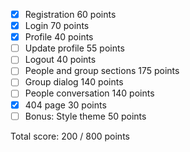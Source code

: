 - [x] Registration 60 points
- [x] Login 70 points
- [x] Profile 40 points
- [ ] Update profile 55 points
- [ ] Logout 40 points
- [ ] People and group sections 175 points
- [ ] Group dialog 140 points
- [ ] People conversation 140 points
- [x] 404 page 30 points
- [ ] Bonus: Style theme 50 points

Total score: 200 / 800 points
